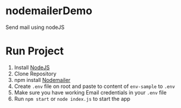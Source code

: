 # nodemailerDemo
Send mail using nodeJS 

# Run Project
1. Install [NodeJS](https://nodejs.org/en/)
2. Clone Repository
3. npm install [Nodemailer](https://nodemailer.com/about/)
4. Create `.env` file  on root and paste to content of `env-sample` to `.env` 
5. Make sure you have working Email credentials in your `.env` file
4. Run `npm start` or `node index.js` to start the app  
